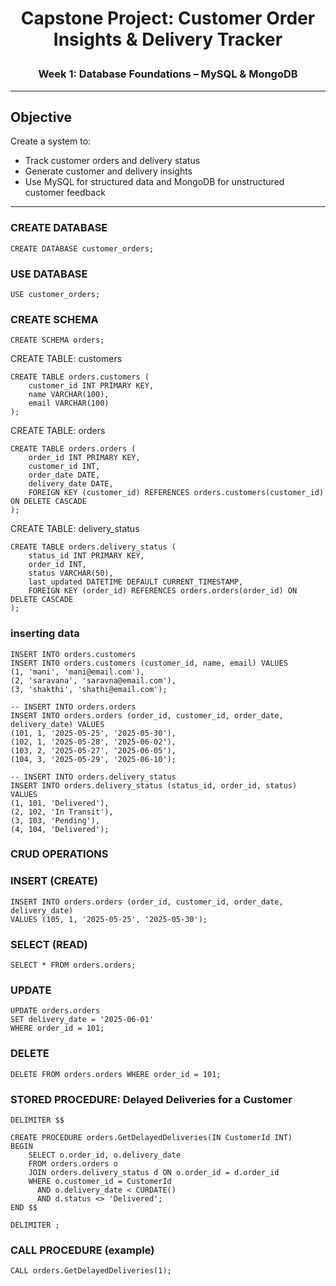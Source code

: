 # <p align="center" > Capstone Project: Customer Order Insights & Delivery Tracker  </p>


### <p align="center" >  Week 1: Database Foundations – MySQL & MongoDB </p>


---

##  Objective
Create a system to:
- Track customer orders and delivery status
- Generate customer and delivery insights
- Use MySQL for structured data and MongoDB for unstructured customer feedback

---


### CREATE DATABASE
```
CREATE DATABASE customer_orders;
```

### USE DATABASE
```
USE customer_orders;
```
### CREATE SCHEMA
```
CREATE SCHEMA orders;
```
CREATE TABLE: customers
```
CREATE TABLE orders.customers (
    customer_id INT PRIMARY KEY,
    name VARCHAR(100),
    email VARCHAR(100)
);
```
CREATE TABLE: orders
```
CREATE TABLE orders.orders (
    order_id INT PRIMARY KEY,
    customer_id INT,
    order_date DATE,
    delivery_date DATE,
    FOREIGN KEY (customer_id) REFERENCES orders.customers(customer_id) ON DELETE CASCADE
);
```
CREATE TABLE: delivery_status
```
CREATE TABLE orders.delivery_status (
    status_id INT PRIMARY KEY,
    order_id INT,
    status VARCHAR(50),
    last_updated DATETIME DEFAULT CURRENT_TIMESTAMP,
    FOREIGN KEY (order_id) REFERENCES orders.orders(order_id) ON DELETE CASCADE
);
```
### inserting data
```
INSERT INTO orders.customers
INSERT INTO orders.customers (customer_id, name, email) VALUES
(1, 'mani', 'mani@email.com'),
(2, 'saravana', 'saravna@email.com'),
(3, 'shakthi', 'shathi@email.com');

-- INSERT INTO orders.orders
INSERT INTO orders.orders (order_id, customer_id, order_date, delivery_date) VALUES
(101, 1, '2025-05-25', '2025-05-30'),
(102, 1, '2025-05-28', '2025-06-02'),
(103, 2, '2025-05-27', '2025-06-05'),
(104, 3, '2025-05-29', '2025-06-10');

-- INSERT INTO orders.delivery_status
INSERT INTO orders.delivery_status (status_id, order_id, status) VALUES
(1, 101, 'Delivered'),
(2, 102, 'In Transit'),
(3, 103, 'Pending'),
(4, 104, 'Delivered');
```
### CRUD OPERATIONS

### INSERT (CREATE)
```
INSERT INTO orders.orders (order_id, customer_id, order_date, delivery_date)
VALUES (105, 1, '2025-05-25', '2025-05-30');
```
### SELECT (READ)
```
SELECT * FROM orders.orders;
```
### UPDATE
```
UPDATE orders.orders
SET delivery_date = '2025-06-01'
WHERE order_id = 101;
```
### DELETE
```
DELETE FROM orders.orders WHERE order_id = 101;
```

### STORED PROCEDURE: Delayed Deliveries for a Customer
```
DELIMITER $$

CREATE PROCEDURE orders.GetDelayedDeliveries(IN CustomerId INT)
BEGIN
    SELECT o.order_id, o.delivery_date
    FROM orders.orders o
    JOIN orders.delivery_status d ON o.order_id = d.order_id
    WHERE o.customer_id = CustomerId
      AND o.delivery_date < CURDATE()
      AND d.status <> 'Delivered';
END $$

DELIMITER ;
```
### CALL PROCEDURE (example)
```
CALL orders.GetDelayedDeliveries(1);
```
